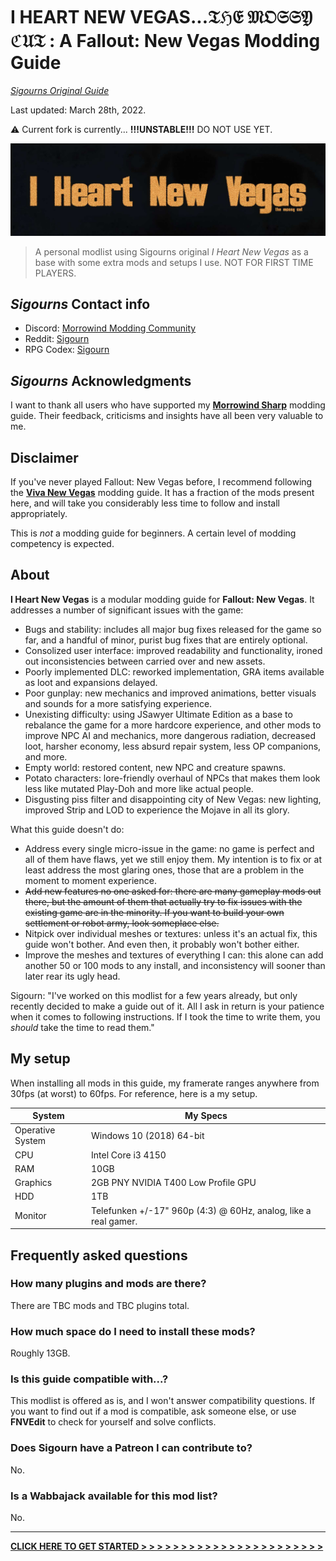 # I HEART NEW VEGAS...𝔗ℌ𝔈 𝔐𝔒𝔖𝔖𝔜 ℭ𝔘𝔗 : A Fallout: New Vegas Modding Guide
[_Sigourns Original Guide_](https://github.com/Sigourn/iheartnewvegas)

Last updated: March 28th, 2022.

⚠️ Current fork is currently... **!!!UNSTABLE!!!** DO NOT USE YET.

![Banner](https://github.com/Code-Moss/I-Heart-New-Vegas-Mossy-Cut/blob/main/assets/MainBanner.jpg)
>A personal modlist using Sigourns original *I Heart New Vegas* as a base with some extra mods and setups I use. NOT FOR FIRST TIME PLAYERS.

## *Sigourns* Contact info

- Discord: [Morrowind Modding Community](https://discord.me/mwmods)
- Reddit: [Sigourn](https://www.reddit.com/user/Sigourn)
- RPG Codex: [Sigourn](https://rpgcodex.net/forums/index.php?members/sigourn.21476/)

## *Sigourns* Acknowledgments

I want to thank all users who have supported my [**Morrowind Sharp**](https://github.com/Sigourn/morrowind-sharp/blob/master/readme.md) modding guide. Their feedback, criticisms and insights have all been very valuable to me.

## Disclaimer

If you've never played Fallout: New Vegas before, I recommend following the [**Viva New Vegas**](https://vivanewvegas.github.io/) modding guide. It has a fraction of the mods present here, and will take you considerably less time to follow and install appropriately.

This is *not* a modding guide for beginners. A certain level of modding competency is expected.

## About

**I Heart New Vegas** is a modular modding guide for **Fallout: New Vegas**. It addresses a number of significant issues with the game:

- Bugs and stability: includes all major bug fixes released for the game so far, and a handful of minor, purist bug fixes that are entirely optional.
- Consolized user interface: improved readability and functionality, ironed out inconsistencies between carried over and new assets.
- Poorly implemented DLC: reworked implementation, GRA items available as loot and expansions delayed.
- Poor gunplay: new mechanics and improved animations, better visuals and sounds for a more satisfying experience.
- Unexisting difficulty: using JSawyer Ultimate Edition as a base to rebalance the game for a more hardcore experience, and other mods to improve NPC AI and mechanics, more dangerous radiation, decreased loot, harsher economy, less absurd repair system, less OP companions, and more.
- Empty world: restored content, new NPC and creature spawns.
- Potato characters: lore-friendly overhaul of NPCs that makes them look less like mutated Play-Doh and more like actual people.
- Disgusting piss filter and disappointing city of New Vegas: new lighting, improved Strip and LOD to experience the Mojave in all its glory.

What this guide doesn't do:

- Address every single micro-issue in the game: no game is perfect and all of them have flaws, yet we still enjoy them. My intention is to fix or at least address the most glaring ones, those that are a problem in the moment to moment experience.
- ~~Add new features no one asked for: there are many gameplay mods out there, but the amount of them that actually try to fix issues with the existing game are in the minority. If you want to build your own settlement or robot army, look someplace else.~~
- Nitpick over individual meshes or textures: unless it's an actual fix, this guide won't bother. And even then, it probably won't bother either.
- Improve the meshes and textures of everything I can: this alone can add another 50 or 100 mods to any install, and inconsistency will sooner than later rear its ugly head.

Sigourn: "I've worked on this modlist for a few years already, but only recently decided to make a guide out of it. All I ask in return is your patience when it comes to following instructions. If I took the time to write them, you *should* take the time to read them."


## My setup

When installing all mods in this guide, my framerate ranges anywhere from 30fps (at worst) to 60fps. For reference, here is a my setup.

System | My Specs
------------ | -------------
Operative System | Windows 10 (2018) 64-bit
CPU | Intel Core i3 4150
RAM | 10GB
Graphics | 2GB PNY NVIDIA T400 Low Profile GPU
HDD | 1TB 
Monitor | Telefunken +/-17" 960p (4:3) @ 60Hz, analog, like a real gamer.

## Frequently asked questions

### How many plugins and mods are there?

There are TBC mods and TBC plugins total.

### How much space do I need to install these mods?

Roughly 13GB.

### Is this guide compatible with...?

This modlist is offered as is, and I won't answer compatibility questions. If you want to find out if a mod is compatible, ask someone else, or use **FNVEdit** to check for yourself and solve conflicts.

### Does Sigourn have a Patreon I can contribute to?

No.

### Is a Wabbajack available for this mod list?

No.

---

[**CLICK HERE TO GET STARTED > > > > > > > > > > > > > > > > > > > > > > >**](https://github.com/Code-Moss/I-Heart-New-Vegas-Mossy-Cut/blob/main/SETUP.md)
